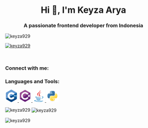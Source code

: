 <h1 align="center">Hi 👋, I'm Keyza Arya</h1>
<h3 align="center">A passionate frontend developer from Indonesia</h3>

<p align="left"> <img src="https://komarev.com/ghpvc/?username=keyza929&label=Profile%20views&color=0e75b6&style=flat" alt="keyza929" /> </p>

<p align="left"> <a href="https://github.com/ryo-ma/github-profile-trophy"><img src="https://github-profile-trophy.vercel.app/?username=keyza929" alt="keyza929" /></a> </p>

<p align="left"> <a href="https://twitter.com/" target="blank"><img src="https://img.shields.io/twitter/follow/?logo=twitter&style=for-the-badge" alt="" /></a> </p>

<h3 align="left">Connect with me:</h3>
<p align="left">
</p>

<h3 align="left">Languages and Tools:</h3>
<p align="left"> <a href="https://www.w3schools.com/cpp/" target="_blank" rel="noreferrer"> <img src="https://raw.githubusercontent.com/devicons/devicon/master/icons/cplusplus/cplusplus-original.svg" alt="cplusplus" width="40" height="40"/> </a> <a href="https://www.w3schools.com/cs/" target="_blank" rel="noreferrer"> <img src="https://raw.githubusercontent.com/devicons/devicon/master/icons/csharp/csharp-original.svg" alt="csharp" width="40" height="40"/> </a> <a href="https://www.java.com" target="_blank" rel="noreferrer"> <img src="https://raw.githubusercontent.com/devicons/devicon/master/icons/java/java-original.svg" alt="java" width="40" height="40"/> </a> <a href="https://www.python.org" target="_blank" rel="noreferrer"> <img src="https://raw.githubusercontent.com/devicons/devicon/master/icons/python/python-original.svg" alt="python" width="40" height="40"/> </a> </p>

<p><img align="left" src="https://github-readme-stats.vercel.app/api/top-langs?username=keyza929&show_icons=true&locale=en&layout=compact" alt="keyza929" /></p>

<p>&nbsp;<img align="center" src="https://github-readme-stats.vercel.app/api?username=keyza929&show_icons=true&locale=en" alt="keyza929" /></p>

<p><img align="center" src="https://github-readme-streak-stats.herokuapp.com/?user=keyza929&" alt="keyza929" /></p>

